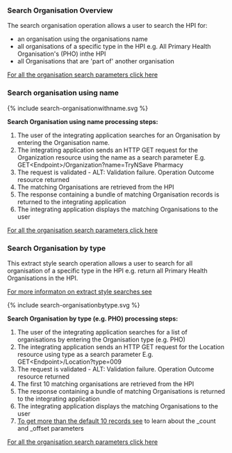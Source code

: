 

### Search Organisation Overview

The search organisation operation allows a user to search the HPI for:
* an organisation using the organisations name
* all organisations of a specific type in the HPI e.g. All Primary Health Organisation's (PHO) inthe HPI
* all Organisations that are 'part of' another organisation

[For all the organisation search parameters click here](/capabilityStatement.html#organization)


### Search organisation using name

<div>
{% include search-organisationwithname.svg %}
</div>

**Search Organisation using name processing steps:**

1.	The user of the integrating application searches for an Organisation by entering the Organisation name.
2.	The integrating application sends an HTTP GET request for the Organization resource using the name as a search parameter
E.g. GET\<Endpoint>/Organization?name=TryNSave Pharmacy
3.	The request is validated - ALT: Validation failure. Operation Outcome resource returned
4.	The matching Organisations are retrieved from the HPI
5.	The response containing a bundle of matching Organisation records is returned to the integrating application
6.	The integrating application displays the matching Organisations to the user

[For all the organisation search parameters click here](/capabilityStatement.html#organization)


### Search Organisation by type

This extract style search operation allows a user to search for all organisation of a specific type in the HPI e.g. return all  Primary Health Organisations in the HPI.

[For more informaton on extract style searches see](/general.html#extract-style-hpi-searches)

<div>
{% include search-organisationbytype.svg %}
</div>

**Search Organisation by type (e.g. PHO) processing steps:**

1.	The user of the integrating application searches for a list of organisations by entering the Organisation type (e.g. PHO)
2.	The integrating application sends an HTTP GET request for the Location resource using type as a search parameter
E.g. GET\<Endpoint>/Location?type=009
3.	The request is validated - ALT: Validation failure. Operation Outcome resource returned
4.	The first 10 matching organisations are retrieved from the HPI
5.	The response containing a bundle of matching Organisations is returned to the integrating application
6.	The integrating application displays the matching Organisations to the user
7.	[To get more than the default 10 records see]((/general.html#extract-style-hpi-searches)) to learn about the _count and _offset parameters


[For all the organisation search parameters click here](/capabilityStatement.html#organization)
